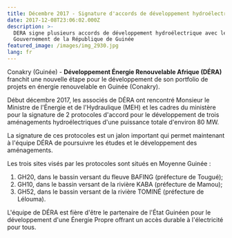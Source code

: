 ```yaml
---
title: Décembre 2017 - Signature d'accords de développement hydroélectrique en Guinée
date: 2017-12-08T23:06:02.000Z
description: >-
  DERA signe plusieurs accords de développement hydroélectrique avec le
  Gouvernement de la République de Guinée
featured_image: /images/img_2930.jpg
lang: fr
---
```

Conakry (Guinée) - **Développement Énergie Renouvelable Afrique (DÉRA)** franchit une nouvelle étape pour le développement de son portfolio de projets en énergie renouvelable en Guinée (Conakry). 

Début décembre 2017, les associés de DÉRA ont rencontré Monsieur le Ministre de l'Énergie et de l'Hydraulique (MEH) et les cadres du ministère pour la signature de 2 protocoles d'accord pour le développement de trois aménagements hydroélectriques d'une puissance totale d'environ 80 MW. 

La signature de ces protocoles est un jalon important qui permet maintenant à l'équipe DÉRA de poursuivre les études et le développement des aménagements. 

Les trois sites visés par les protocoles sont situés en Moyenne Guinée :

1. GH20, dans le bassin versant du fleuve BAFING (préfecture de Tougué);
2. GH10, dans le bassin versant de la rivière KABA (préfecture de Mamou);
3. GH52, dans le bassin versant de la rivière TOMINÉ (préfecture de Lélouma).

L'équipe de DÉRA est fière d'être le partenaire de l'État Guinéen pour le développement d'une Énergie Propre offrant un accès durable à l'électricité pour tous.
